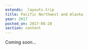 ```yaml
---
extends: _layouts.trip
title: Pacific Northwest and Alaska
year: 2017
posted_on: 2017-08-20
section: content
---
```


Coming soon...
